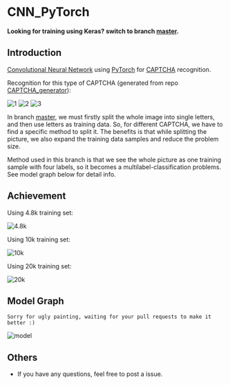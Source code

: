 # CNN_PyTorch

__Looking for training using Keras? switch to branch [master](https://github.com/skyduy/CNN_keras/tree/master).__


## Introduction
[Convolutional Neural Network](https://en.wikipedia.org/wiki/Convolutional_neural_network) using [PyTorch](https://pytorch.org/) for [CAPTCHA](https://en.wikipedia.org/wiki/CAPTCHA) recognition.

Recognition for this type of CAPTCHA (generated from repo [CAPTCHA_generator](https://github.com/skyduy/CAPTCHA_generator)):

![1](https://github.com/skyduy/CNN_keras/blob/pytorch/samples/AHVE_3fe8.jpg)
![2](https://github.com/skyduy/CNN_keras/blob/pytorch/samples/VGDU_200c.jpg)
![3](https://github.com/skyduy/CNN_keras/blob/pytorch/samples/YUNX_d03a.jpg)

In branch [master](https://github.com/skyduy/CNN_keras/tree/master), 
we must firstly split the whole image into single letters, and then use letters 
as training data. So, for different CAPTCHA, we have to find a specific
method to split it. The benefits is that while splitting the picture, 
we also expand the training data samples and reduce the problem size.

Method used in this branch is that we see the whole picture as one training sample 
with four labels, so it becomes a multilabel-classification problems.
See model graph below for detail info.


## Achievement

Using 4.8k training set:

![4.8k](https://github.com/skyduy/CNN_keras/blob/pytorch/achievements/4.8k.png)

Using 10k training set:

![10k](https://github.com/skyduy/CNN_keras/blob/pytorch/achievements/10k.png)

Using 20k training set:

![20k](https://github.com/skyduy/CNN_keras/blob/pytorch/achievements/20k.png)


## Model Graph 

```Sorry for ugly painting, waiting for your pull requests to make it better :)```


![model](https://github.com/skyduy/CNN_keras/blob/pytorch/achievements/model.png)


## Others

- If you have any questions, feel free to post a issue.

